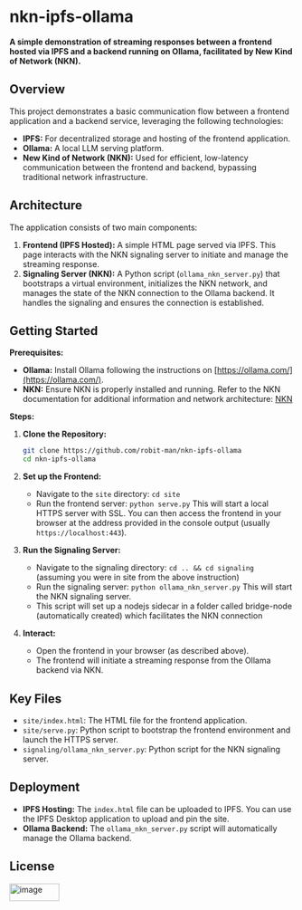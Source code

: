 # nkn-ipfs-ollama

**A simple demonstration of streaming responses between a frontend hosted via IPFS and a backend running on Ollama, facilitated by New Kind of Network (NKN).**


## Overview

This project demonstrates a basic communication flow between a frontend application and a backend service, leveraging the following technologies:

*   **IPFS:** For decentralized storage and hosting of the frontend application.
*   **Ollama:** A local LLM serving platform.
*   **New Kind of Network (NKN):**  Used for efficient, low-latency communication between the frontend and backend, bypassing traditional network infrastructure.

## Architecture

The application consists of two main components:

1.  **Frontend (IPFS Hosted):**  A simple HTML page served via IPFS.  This page interacts with the NKN signaling server to initiate and manage the streaming response.
2.  **Signaling Server (NKN):**  A Python script (`ollama_nkn_server.py`) that bootstraps a virtual environment, initializes the NKN network, and manages the state of the NKN connection to the Ollama backend.  It handles the signaling and ensures the connection is established.

## Getting Started

**Prerequisites:**

*   **Ollama:**  Install Ollama following the instructions on [https://ollama.com/](https://ollama.com/).
*   **NKN:**  Ensure NKN is properly installed and running.  Refer to the NKN documentation for additional information and network architecture: [NKN](https://nkn.org/) 

**Steps:**

1.  **Clone the Repository:**
    ```bash
    git clone https://github.com/robit-man/nkn-ipfs-ollama
    cd nkn-ipfs-ollama
    ```

2.  **Set up the Frontend:**
    *   Navigate to the `site` directory: `cd site`
    *   Run the frontend server: `python serve.py`  This will start a local HTTPS server with SSL.  You can then access the frontend in your browser at the address provided in the console output (usually `https://localhost:443`).

3.  **Run the Signaling Server:**
    *   Navigate to the signaling directory: `cd .. && cd signaling` (assuming you were in site from the above instruction)
    *   Run the signaling server: `python ollama_nkn_server.py` This will start the NKN signaling server.
    *   This script will set up a nodejs sidecar in a folder called bridge-node (automatically created) which facilitates the NKN connection

4.  **Interact:**
    *   Open the frontend in your browser (as described above).
    *   The frontend will initiate a streaming response from the Ollama backend via NKN.

## Key Files

*   `site/index.html`: The HTML file for the frontend application.
*   `site/serve.py`:  Python script to bootstrap the frontend environment and launch the HTTPS server.
*   `signaling/ollama_nkn_server.py`: Python script for the NKN signaling server.

## Deployment

*   **IPFS Hosting:**  The `index.html` file can be uploaded to IPFS.  You can use the IPFS Desktop application to upload and pin the site.
*   **Ollama Backend:** The `ollama_nkn_server.py` script will automatically manage the Ollama backend.

## License

[<img width="88" height="31" alt="image" src="https://github.com/user-attachments/assets/e71cf03b-bab9-435f-a130-500ea752e4ac" />
](https://www.wtfpl.net/)
